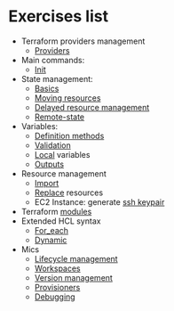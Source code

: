 # Exercises list

- Terraform providers management
  - [Providers](./providers1/) 
- Main commands:
  - [Init](./init1)
- State management:
  - [Basics](./state1)
  - [Moving resources](./state_mv1) 
  - [Delayed resource management](./state2)
  - [Remote-state](./remote-state1)
- Variables:
  - [Definition methods](./vars1)
  - [Validation](./var-def1)
  - [Local](./locals1) variables
  - [Outputs](./output1)
- Resource management
  - [Import](./import1)
  - [Replace](./replace1) resources
  - EC2 Instance: generate [ssh keypair](./ec2-ssh)
- Terraform [modules](./m1)
- Extended HCL syntax
  - [For_each](./for1)
  - [Dynamic](./dyn1)
- Mics
  - [Lifecycle management](./lifecycle1)
  - [Workspaces](./wspace1)
  - [Version management](./ver1)
  - [Provisioners](./prov1)
  - [Debugging](./debug1)    
    
    